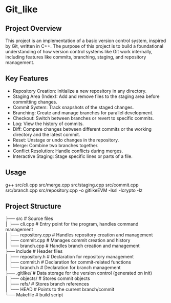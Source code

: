 # Git_like

## Project Overview

This project is an implementation of a basic version control system, inspired by Git, written in C++. The purpose of this project is to build a foundational understanding of how version control systems like Git work internally, including features like commits, branching, staging, and repository management.

## Key Features

- Repository Creation: Initialize a new repository in any directory.
- Staging Area (Index): Add and remove files to the staging area before committing changes.
- Commit System: Track snapshots of the staged changes.
- Branching: Create and manage branches for parallel development.
- Checkout: Switch between branches or revert to specific commits.
- Log: View the history of commits.
- Diff: Compare changes between different commits or the working directory and the latest commit.
- Reset: Unstage or undo changes in the repository.
- Merge: Combine two branches together.
- Conflict Resolution: Handle conflicts during merges.
- Interactive Staging: Stage specific lines or parts of a file.

## Usage

g++ src/cli.cpp src/merge.cpp src/staging.cpp src/commit.cpp src/branch.cpp src/repository.cpp -o gitlikeEVM -lssl -lcrypto -lz

## Project Structure

├── src # Source files\
│ ├── cli.cpp # Entry point for the program, handles command management\
│ ├── repository.cpp # Handles repository creation and management\
│ ├── commit.cpp # Manages commit creation and history\
│ └── branch.cpp # Handles branch creation and management\
├── include # Header files\
│ ├── repository.h # Declaration for repository management\
│ ├── commit.h # Declaration for commit-related functions\
│ └── branch.h # Declaration for branch management\
├── .gitlike/ # Data storage for the version control (generated on init)\
│ ├── objects/ # Stores commit objects\
│ ├── refs/ # Stores branch references\
│ └── HEAD # Points to the current branch/commit\
└── Makefile # build script
